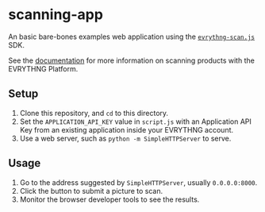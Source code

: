 # scanning-app

An basic bare-bones examples web application using the 
[`evrythng-scan.js`](https://github.com/evrythng/evrythng-scan.js) SDK. 

See the [documentation](https://developers.evrythng.com/reference#identifier-recognition)
for more information on scanning products with the EVRYTHNG Platform.


## Setup

1. Clone this repository, and `cd` to this directory.
2. Set the `APPLICATION_API_KEY` value in `script.js` with an Application API 
   Key from an existing application inside your EVRYTHNG account.
3. Use a web server, such as `python -m SimpleHTTPServer` to serve.


## Usage

1. Go to the address suggested by `SimpleHTTPServer`, usually `0.0.0.0:8000`.
2. Click the button to submit a picture to scan.
3. Monitor the browser developer tools to see the results.
 
